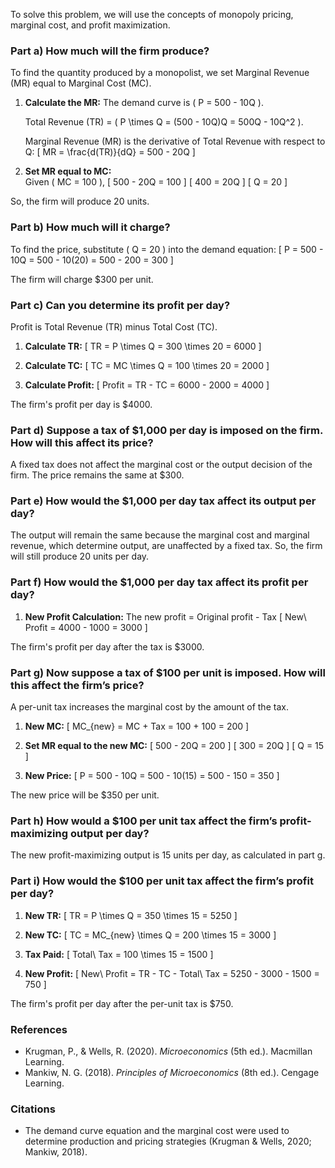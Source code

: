 To solve this problem, we will use the concepts of monopoly pricing, marginal cost, and profit maximization.

### Part a) How much will the firm produce?
To find the quantity produced by a monopolist, we set Marginal Revenue (MR) equal to Marginal Cost (MC).

1. **Calculate the MR:**
   The demand curve is \( P = 500 - 10Q \).

   Total Revenue (TR) = \( P \times Q = (500 - 10Q)Q = 500Q - 10Q^2 \).

   Marginal Revenue (MR) is the derivative of Total Revenue with respect to Q:
   \[
   MR = \frac{d(TR)}{dQ} = 500 - 20Q
   \]

2. **Set MR equal to MC:**  
   Given \( MC = 100 \),
   \[
   500 - 20Q = 100
   \]
   \[
   400 = 20Q
   \]
   \[
   Q = 20
   \]

So, the firm will produce 20 units.

### Part b) How much will it charge?
To find the price, substitute \( Q = 20 \) into the demand equation:
\[
P = 500 - 10Q = 500 - 10(20) = 500 - 200 = 300
\]

The firm will charge $300 per unit.

### Part c) Can you determine its profit per day?
Profit is Total Revenue (TR) minus Total Cost (TC).

1. **Calculate TR:**
   \[
   TR = P \times Q = 300 \times 20 = 6000
   \]

2. **Calculate TC:**
   \[
   TC = MC \times Q = 100 \times 20 = 2000
   \]

3. **Calculate Profit:**
   \[
   Profit = TR - TC = 6000 - 2000 = 4000
   \]

The firm's profit per day is $4000.

### Part d) Suppose a tax of $1,000 per day is imposed on the firm. How will this affect its price?
A fixed tax does not affect the marginal cost or the output decision of the firm. The price remains the same at $300.

### Part e) How would the $1,000 per day tax affect its output per day?
The output will remain the same because the marginal cost and marginal revenue, which determine output, are unaffected by a fixed tax. So, the firm will still produce 20 units per day.

### Part f) How would the $1,000 per day tax affect its profit per day?
1. **New Profit Calculation:**
   The new profit = Original profit - Tax
   \[
   New\ Profit = 4000 - 1000 = 3000
   \]

The firm's profit per day after the tax is $3000.

### Part g) Now suppose a tax of $100 per unit is imposed. How will this affect the firm’s price?
A per-unit tax increases the marginal cost by the amount of the tax.

1. **New MC:**
   \[
   MC_{new} = MC + Tax = 100 + 100 = 200
   \]

2. **Set MR equal to the new MC:**
   \[
   500 - 20Q = 200
   \]
   \[
   300 = 20Q
   \]
   \[
   Q = 15
   \]

3. **New Price:**
   \[
   P = 500 - 10Q = 500 - 10(15) = 500 - 150 = 350
   \]

The new price will be $350 per unit.

### Part h) How would a $100 per unit tax affect the firm’s profit-maximizing output per day?
The new profit-maximizing output is 15 units per day, as calculated in part g.

### Part i) How would the $100 per unit tax affect the firm’s profit per day?
1. **New TR:**
   \[
   TR = P \times Q = 350 \times 15 = 5250
   \]

2. **New TC:**
   \[
   TC = MC_{new} \times Q = 200 \times 15 = 3000
   \]

3. **Tax Paid:**
   \[
   Total\ Tax = 100 \times 15 = 1500
   \]

4. **New Profit:**
   \[
   New\ Profit = TR - TC - Total\ Tax = 5250 - 3000 - 1500 = 750
   \]

The firm's profit per day after the per-unit tax is $750.

### References
- Krugman, P., & Wells, R. (2020). *Microeconomics* (5th ed.). Macmillan Learning.
- Mankiw, N. G. (2018). *Principles of Microeconomics* (8th ed.). Cengage Learning.

### Citations
- The demand curve equation and the marginal cost were used to determine production and pricing strategies (Krugman & Wells, 2020; Mankiw, 2018).
